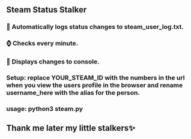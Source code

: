 ## Steam Status Stalker

### 📝 Automatically logs status changes to steam_user_log.txt.
### ⌚ Checks every minute.
### 📢 Displays changes to console.
### Setup: replace YOUR_STEAM_ID with the numbers in the url when you view the users profile in the browser and rename username_here with the alias for the person.
### usage: python3 steam.py

## Thank me later my little stalkers✨
